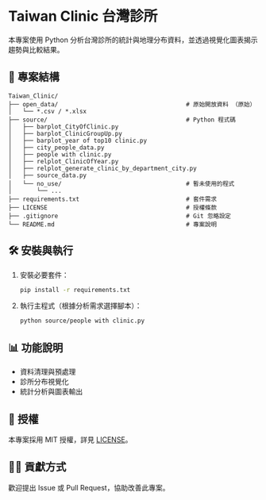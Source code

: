 # Taiwan Clinic  台灣診所

本專案使用 Python 分析台灣診所的統計與地理分布資料，並透過視覺化圖表揭示趨勢與比較結果。

## 📁 專案結構

```
Taiwan_Clinic/
├── open_data/                                    # 原始開放資料 （原始）
│   └── *.csv / *.xlsx
├── source/                                       # Python 程式碼
│   ├── barplot_CityOfClinic.py
│   ├── barplot_ClinicGroupUp.py
│   ├── barplot_year of top10 clinic.py
│   ├── city_people_data.py
│   ├── people with clinic.py
│   ├── relplot_ClinicOfYear.py
│   ├── relplot_generate_clinic_by_department_city.py
│   ├── source_data.py
│   └── no_use/                                   # 暫未使用的程式
│       └── ...
├── requirements.txt                              # 套件需求
├── LICENSE                                       # 授權條款
├── .gitignore                                    # Git 忽略設定
└── README.md                                     # 專案說明
```

## 🛠️ 安裝與執行

1. 安裝必要套件：
   ```bash
   pip install -r requirements.txt
   ```

2. 執行主程式（根據分析需求選擇腳本）：
   ```bash
   python source/people with clinic.py
   ```

## 📊 功能說明

- 資料清理與預處理
- 診所分布視覺化
- 統計分析與圖表輸出

## 📄 授權

本專案採用 MIT 授權，詳見 [LICENSE](LICENSE)。

## 🙋‍♀️ 貢獻方式

歡迎提出 Issue 或 Pull Request，協助改善此專案。
